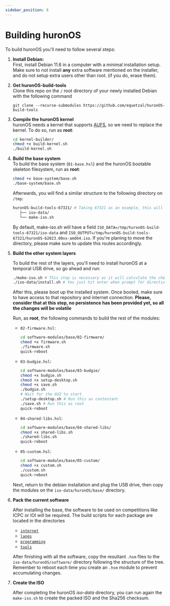 ```yaml
---
sidebar_position: 8
---
```


# Building huronOS

To build huronOS you'll need to follow several steps:

1. **Install Debian:**  
   First, install Debian 11.6 in a computer with a minimal installation setup. Make sure to not install **any** extra software mentioned on the installer, and do not setup extra users other than root. (if you do, erase them).

2. **Get huronOS-build-tools**  
   Clone this repo on the `/` root directory of your newly installed Debian with the following command
   
   `git clone --recurse-submodules https://github.com/equetzal/huronOS-build-tools`

3. **Compile the huronOS kernel**  
   huronOS needs a kernel that supports [AUFS](https://aufs.sf.net), so we need to replace the kernel. To do so, run as **root**:

   ```bash
   cd kernel-builder/
   chmod +x build-kernel.sh
   ./build-kernel.sh
   ```

4. **Build the base system**  
   To build the base system (`01-base.hsl`) and the huronOS bootable skeleton filesystem, run as **root**:  

   ```bash
   chmod +x base-system/base.sh
   ./base-system/base.sh
   ```

   Afterwards, you will find a similar structure to the following directory on `/tmp`:
   ```bash
   huronOS-build-tools-67321/ # Taking 67321 as an example, this will be different with each case. This value is the PID of the process.
      ├── iso-data/
      └── make-iso.sh
   ```
   By default, make-iso.sh will have a field `ISO_DATA=/tmp/huronOS-build-tools-67321/iso-data` and `ISO_OUTPUT=/tmp/huronOS-build-tools-67321/huronOS-b2023.00xx-amd64.iso`. If you're planing to move the directory, please make sure to update this routes accordingly.

5. **Build the other system layers**

   To build the rest of the layers, you'll need to install huronOS at a temporal USB drive, so go ahead and run:
   ```bash
   ./make-iso.sh # This step is necessary as it will calculate the checksums of the files
   ./iso-data/install.sh # You just hit enter when prompt for directives URL and directives server IP
   ```

   After this, please boot up the installed system.
   Once booted, make sure to have access to that repository and internet connection. **Please, consider that at this step, no persistence has been provided yet, so all the changes will be volatile**

   Run, as **root**, the following commands to build the rest of the modules:

   - `02-firmware.hsl`:
     ```bash
     cd software-modules/base/02-firmware/
     chmod +x firmware.sh
     ./firmware.sh
     quick-reboot
     ```
   - `03-budgie.hsl`:
     ```bash
     cd software-modules/base/03-budgie/
     chmod +x budgie.sh
     chmod +x setup-desktop.sh
     chmod +x save.sh
     ./budgie.sh
     # Wait for the GUI to start
     ./setup-desktop.sh # Run this as contestant
     ./save.sh # Run this as root
     quick-reboot
     ```
   - `04-shared-libs.hsl`:
     ```bash
     cd software-modules/base/04-shared-libs/
     chmod +x shared-libs.sh
     ./shared-libs.sh
     quick-reboot
     ```
   - `05-custom.hsl`:
     ```bash
     cd software-modules/base/05-custom/
     chmod +x custom.sh
     ./custom.sh
     quick-reboot
     ```

   
   Next, return to the debian installation and plug the USB drive, then copy the modules on the `iso-data/huronOS/base/` directory.

6. **Pack the current software**

   After installing the base, the software to be used on competitions like ICPC or IOI will be required. The build scripts for each package are located in the directories

   - [`internet`](./software-modules/internet/)
   - [`langs`](./software-modules/langs/)
   - [`programming`](./software-modules/programming/)
   - [`tools`](./software-modules/tools/)

   After finishing with all the software, copy the resultant `.hsm` files to the `iso-data/huronOS/software/` directory following the structure of the tree. Remember to reboot each time you create an `.hsm` module to prevent accumulating changes.

7. **Create the ISO**

   After completing the huronOS *iso-data* directory, you can run again the `make-iso.sh` to create the packed ISO and the Sha256 checksum.
